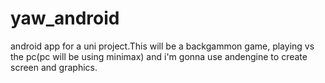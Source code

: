 yaw_android
===========

android app for a uni project.This will be a backgammon game,
playing vs the pc(pc will be using minimax) 
and i'm gonna use andengine to create screen and graphics.
